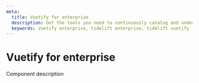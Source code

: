 ```yaml
---
meta:
  title: Vuetify for enterprise
  description: Get the tools you need to continuously catalog and understand the open source software that your application depends on with the Tidelift subscription.
  keywords: vuetify enterprise, tidelift enterprise, tidelift vuetify
---
```


# Vuetify for enterprise
Component description

<entry-ad />

<endmatter />
